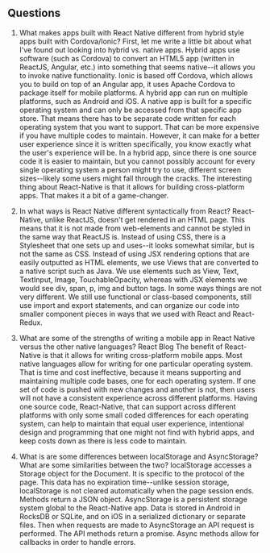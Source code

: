## Questions
1. What makes apps built with React Native different from hybrid style apps built with Cordova/Ionic?
First, let me write a little bit about what I've found out looking into hybrid vs. native apps. Hybrid apps use software (such as Cordova) to convert an HTML5 app (written in ReactJS, Angular, etc.) into something that seems native--it allows you to invoke native functionality. Ionic is based off Cordova, which allows you to build on top of an Angular app, it uses Apache Cordova to package itself for mobile platforms. A hybrid app can run on multiple platforms, such as Android and iOS.
A native app is built for a specific operating system and can only be accessed from that specific app store. That means there has to be separate code written for each operating system that you want to support. That can be more expensive if you have multiple codes to maintain. However, it can make for a better user experience since it is written specifically, you know exactly what the user's experience will be. 
In a hybrid app, since there is one source code it is easier to maintain, but you cannot possibly account for every single operating system a person might try to use, different screen sizes--likely some users might fall through the cracks. 
The interesting thing about React-Native is that it allows for building cross-platform apps. That makes it a bit of a game-changer.


2. In what ways is React Native different syntactically from React?
React-Native, unlike ReactJS, doesn't get rendered in an HTML page. This means that it is not made from web-elements and cannot be styled in the same way that ReactJS is. Instead of using CSS, there is a Stylesheet that one sets up and uses--it looks somewhat similar, but is not the same as CSS. 
Instead of using JSX rendering options that are easily outputted as HTML elements, we use Views that are converted to a native script such as Java. We use elements such as View, Text, TextInput, Image, TouchableOpacity, whereas with JSX elements we would see div, span, p, img and button tags. 
In some ways things are not very different. We still use functional or class-based components, still use import and export statements, and can organize our code into smaller component pieces in ways that we used with React and React-Redux.

3. What are some of the strengths of writing a mobile app in React Native versus the other native languages? React Blog
The benefit of React-Native is that it allows for writing cross-platform mobile apps. Most native languages allow for writing for one particular operating system. That is time and cost ineffective, because it means supporting and maintaining multiple code bases, one for each operating system. If one set of code is pushed with new changes and another is not, then users will not have a consistent experience across different platforms. 
Having one source code, React-Native, that can support across different platforms with only some small coded differences for each operating system, can help to maintain that equal user experience, intentional design and programming that one might not find with hybrid apps, and keep costs down as there is less code to maintain.

4. What is are some differences between localStorage and AsyncStorage? What are some similarities between the two?
localStorage accesses a Storage object for the Document. It is specific to the protocol of the page. This data has no expiration time--unlike session storage, localStorage is not cleared automatically when the page session ends. Methods return a JSON object.
AsyncStorage is a persistent storage system global to the React-Native app. Data is stored in Android in RocksDB or SQLite, and on iOS in a serialized dictionary or separate files. Then when requests are made to AsyncStorage an API request is performed. The API methods return a promise. Async methods allow for callbacks in order to handle errors.